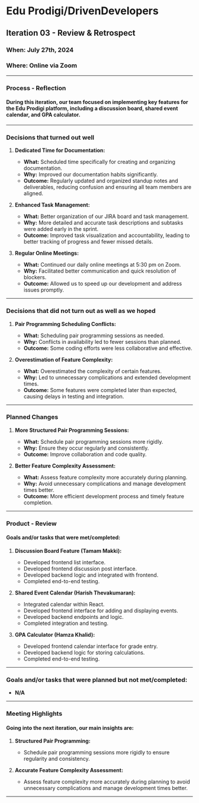 # Edu Prodigi/DrivenDevelopers

## Iteration 03 - Review & Retrospect

### When: July 27th, 2024
### Where: Online via Zoom

---

### Process - Reflection

#### During this iteration, our team focused on implementing key features for the Edu Prodigi platform, including a discussion board, shared event calendar, and GPA calculator.

---

### Decisions that turned out well

1. **Dedicated Time for Documentation:**
   - **What:** Scheduled time specifically for creating and organizing documentation.
   - **Why:** Improved our documentation habits significantly.
   - **Outcome:** Regularly updated and organized standup notes and deliverables, reducing confusion and ensuring all team members are aligned.

2. **Enhanced Task Management:**
   - **What:** Better organization of our JIRA board and task management.
   - **Why:** More detailed and accurate task descriptions and subtasks were added early in the sprint.
   - **Outcome:** Improved task visualization and accountability, leading to better tracking of progress and fewer missed details.

3. **Regular Online Meetings:**
   - **What:** Continued our daily online meetings at 5:30 pm on Zoom.
   - **Why:** Facilitated better communication and quick resolution of blockers.
   - **Outcome:** Allowed us to speed up our development and address issues promptly.

---

### Decisions that did not turn out as well as we hoped

1. **Pair Programming Scheduling Conflicts:**
   - **What:** Scheduling pair programming sessions as needed.
   - **Why:** Conflicts in availability led to fewer sessions than planned.
   - **Outcome:** Some coding efforts were less collaborative and effective.

2. **Overestimation of Feature Complexity:**
   - **What:** Overestimated the complexity of certain features.
   - **Why:** Led to unnecessary complications and extended development times.
   - **Outcome:** Some features were completed later than expected, causing delays in testing and integration.

---

### Planned Changes

1. **More Structured Pair Programming Sessions:**
   - **What:** Schedule pair programming sessions more rigidly.
   - **Why:** Ensure they occur regularly and consistently.
   - **Outcome:** Improve collaboration and code quality.

2. **Better Feature Complexity Assessment:**
   - **What:** Assess feature complexity more accurately during planning.
   - **Why:** Avoid unnecessary complications and manage development times better.
   - **Outcome:** More efficient development process and timely feature completion.

---

### Product - Review

#### Goals and/or tasks that were met/completed:

1. **Discussion Board Feature (Tamam Makki):**
   - Developed frontend list interface.
   - Developed frontend discussion post interface.
   - Developed backend logic and integrated with frontend.
   - Completed end-to-end testing.

2. **Shared Event Calendar (Harish Thevakumaran):**
   - Integrated calendar within React.
   - Developed frontend interface for adding and displaying events.
   - Developed backend endpoints and logic.
   - Completed integration and testing.

3. **GPA Calculator (Hamza Khalid):**
   - Developed frontend calendar interface for grade entry.
   - Developed backend logic for storing calculations.
   - Completed end-to-end testing.

---

### Goals and/or tasks that were planned but not met/completed:
- **N/A**

---

### Meeting Highlights

#### Going into the next iteration, our main insights are:

1. **Structured Pair Programming:**
   - Schedule pair programming sessions more rigidly to ensure regularity and consistency.

2. **Accurate Feature Complexity Assessment:**
   - Assess feature complexity more accurately during planning to avoid unnecessary complications and manage development times better.

---
